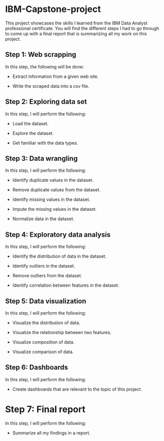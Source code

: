 # IBM-Capstone-project

This project showcases the skills I learned from the IBM Data Analyst professional certificate. You will find the different steps I had to go through to come up with a final report that is summarizing all my work on this project.

## Step 1: Web scrapping

In this step, the following will be done:
- Extract information from a given web site.
   
- Write the scraped data into a csv file.

## Step 2: Exploring data set

In this step, I will perform the following:
-   Load the dataset.
  
-   Explore the dataset.
  
-   Get familiar with the data types. 

## Step 3: Data wrangling

In this step, I will perform the following:
-   Identify duplicate values in the dataset.

-   Remove duplicate values from the dataset.

-   Identify missing values in the dataset.

-   Impute the missing values in the dataset.

-   Normalize data in the dataset.

## Step 4: Exploratory data analysis

In this step, I will perform the following:
-   Identify the distribution of data in the dataset.

-   Identify outliers in the dataset.

-   Remove outliers from the dataset.

-   Identify correlation between features in the dataset.

## Step 5: Data visualization

In this step, I will perform the following:
-   Visualize the distribution of data.

-   Visualize the relationship between two features.

-   Visualize composition of data.

-   Visualize comparison of data.

## Step 6: Dashboards

In this step, I will perform the following:
- Create dashboards that are relevant to the topic of this project.

# Step 7: Final report

In this step, I will perform the following:
- Summarize all my findings in a report.
